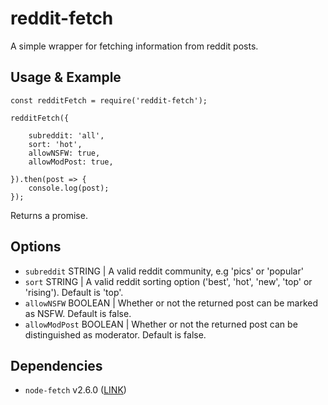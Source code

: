 # reddit-fetch
A simple wrapper for fetching information from reddit posts.

## Usage & Example
```
const redditFetch = require('reddit-fetch');

redditFetch({

    subreddit: 'all',
    sort: 'hot',
    allowNSFW: true,
    allowModPost: true,

}).then(post => {
    console.log(post);
});
```

Returns a promise.

## Options
- `subreddit` STRING | A valid reddit community, e.g 'pics' or 'popular'
- `sort` STRING | A valid reddit sorting option ('best', 'hot', 'new', 'top' or 'rising'). Default is 'top'.
- `allowNSFW` BOOLEAN | Whether or not the returned post can be marked as NSFW. Default is false.
- `allowModPost` BOOLEAN | Whether or not the returned post can be distinguished as moderator. Default is false.

## Dependencies
- `node-fetch` v2.6.0 ([LINK](https://www.npmjs.com/package/node-fetch))

